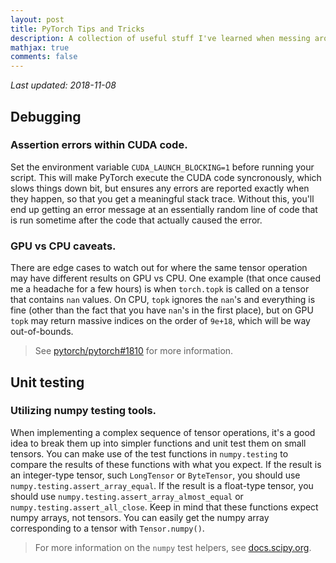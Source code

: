 ```yaml
---
layout: post
title: PyTorch Tips and Tricks
description: A collection of useful stuff I've learned when messing around with PyTorch
mathjax: true
comments: false
---
```


*Last updated: 2018-11-08*

## Debugging

### Assertion errors within CUDA code.

Set the environment variable `CUDA_LAUNCH_BLOCKING=1` before running your script. This will make PyTorch execute the CUDA code syncronously, which slows things down bit, but ensures any errors are reported exactly when they happen, so that you get a meaningful stack trace. Without this, you'll end up getting an error message at an essentially random line of code that is run sometime after the code that actually caused the error.

### GPU vs CPU caveats.

There are edge cases to watch out for where the same tensor operation may have different results on GPU vs CPU. One example (that once caused me a headache for a few hours) is when `torch.topk` is called on a tensor that contains `nan` values. On CPU, `topk` ignores the `nan`'s and everything is fine (other than the fact that you have `nan`'s in the first place), but on GPU `topk` may return massive indices on the order of `9e+18`, which will be way out-of-bounds.

> See [pytorch/pytorch#1810](https://github.com/pytorch/pytorch/issues/1810) for more information.

## Unit testing

### Utilizing numpy testing tools.

When implementing a complex sequence of tensor operations, it's a good idea to break them up into simpler functions and unit test them on small tensors. You can make use of the test functions in `numpy.testing` to compare the results of these functions with what you expect. If the result is an integer-type tensor, such `LongTensor` or `ByteTensor`, you should use `numpy.testing.assert_array_equal`. If the result is a float-type tensor, you should use `numpy.testing.assert_array_almost_equal` or `numpy.testing.assert_all_close`. Keep in mind that these functions expect numpy arrays, not tensors. You can easily get the numpy array corresponding to a tensor with `Tensor.numpy()`.

> For more information on the `numpy` test helpers, see [docs.scipy.org](https://docs.scipy.org/doc/numpy-1.15.0/reference/routines.testing.html).
